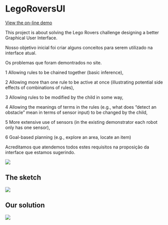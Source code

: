 # LegoRoversUI

[View the on-line demo](http://tiagojesus.github.io/LegoRoversUI)

This project is about solving the Lego Rovers challenge designing a better Graphical User Interface.

Nosso objetivo inicial foi criar alguns conceitos para serem utilizado na interface atual.

Os problemas que foram demontrados no site.

1      Allowing rules to be chained together (basic inference),

2      Allowing more than one rule to be active at once (illustrating potential side effects of combinations of rules),

3      Allowing rules to be modified by the child in some way,

4      Allowing the meanings of terms in the rules (e.g., what does “detect an obstacle” mean in terms of sensor input) to be changed by the child,

5      More extensive use of sensors (in the existing demonstrator each robot only has one sensor),

6      Goal-based planning (e.g., explore an area, locate an item)

Acreditamos que atendemos todos estes requisitos na proposição da interface que estamos sugerindo.

<img src='https://securecdn.disqus.com/uploads/mediaembed/images/474/8729/original.jpg'/> 

## The sketch
<img src='https://securecdn.disqus.com/uploads/mediaembed/images/476/8160/original.jpg'/>



## Our solution
<img src='https://github.com/tiagojesus/LegoRoversUI/blob/master/imgs/interface03_wip.jpg?raw=true'/>
